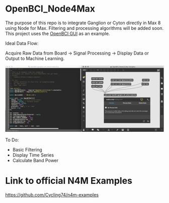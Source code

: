 # OpenBCI_Node4Max
The purpose of this repo is to integrate Ganglion or Cyton directly in Max 8 using Node for Max. Filtering and processing algorithms will be added soon. This project uses the [OpenBCI GUI](https://github.com/OpenBCI/OpenBCI_GUI) as an example. 

Ideal Data Flow:

Acquire Raw Data from Board -> Signal Processing -> Display Data or Output to Machine Learning.

![OpenBCI_N4M_Screenshot](https://github.com/retiutut/OpenBCI_Node4Max/blob/master/OpenBCI_N4M_Screenshot.png)

To Do:
- Basic Filtering
- Display Time Series
- Calculate Band Power

# Link to official N4M Examples
https://github.com/Cycling74/n4m-examples
